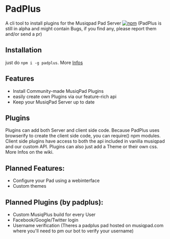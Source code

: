 # PadPlus

A cli tool to install plugins for the Musiqpad Pad Server
[![npm](https://img.shields.io/npm/dt/padplus.svg)]()
(PadPlus is still in alpha and might contain Bugs, if you find any, please report them and/or send a pr)

## Installation

just do `npm i -g padplus`. More [Infos](https://github.com/explodingcamera/padplus/wiki/Installing-PadPlus)

## Features

- Install Community-made MusiqPad Plugins
- easily create own Plugins via our feature-rich api
- Keep your MusiqPad Server up to date

## Plugins

Plugins can add both Server and client side code. Because PadPlus uses browserify to create the client side code, you can require() npm modules. Client side plugins have access to both the api included in vanilla musiqpad and our custom API. Plugins can also just add a Theme or their own css. More Infos on the wiki.

## Planned Features:

- Configure your Pad using a webinterface
- Custom themes

## Planned Plugins (by padplus):

- Custom MusiqPlus build for every User
- Facebook/Google/Twitter login
- Username verification (Theres a padplus pad hosted on musiqpad.com where you'll need to pm our bot to verify your username)
